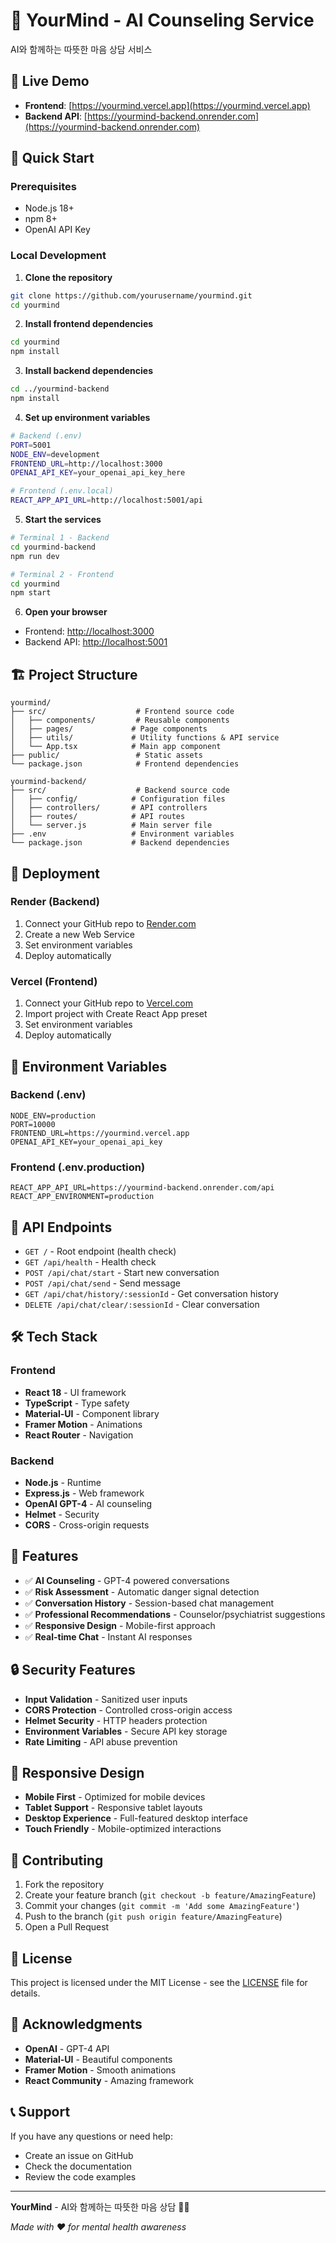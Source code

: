 # 🧠 YourMind - AI Counseling Service

AI와 함께하는 따뜻한 마음 상담 서비스

## 🌟 Live Demo

- **Frontend**: [https://yourmind.vercel.app](https://yourmind.vercel.app)
- **Backend API**: [https://yourmind-backend.onrender.com](https://yourmind-backend.onrender.com)

## 🚀 Quick Start

### Prerequisites
- Node.js 18+ 
- npm 8+
- OpenAI API Key

### Local Development

1. **Clone the repository**
```bash
git clone https://github.com/yourusername/yourmind.git
cd yourmind
```

2. **Install frontend dependencies**
```bash
cd yourmind
npm install
```

3. **Install backend dependencies**
```bash
cd ../yourmind-backend
npm install
```

4. **Set up environment variables**
```bash
# Backend (.env)
PORT=5001
NODE_ENV=development
FRONTEND_URL=http://localhost:3000
OPENAI_API_KEY=your_openai_api_key_here

# Frontend (.env.local)
REACT_APP_API_URL=http://localhost:5001/api
```

5. **Start the services**
```bash
# Terminal 1 - Backend
cd yourmind-backend
npm run dev

# Terminal 2 - Frontend  
cd yourmind
npm start
```

6. **Open your browser**
- Frontend: [http://localhost:3000](http://localhost:3000)
- Backend API: [http://localhost:5001](http://localhost:5001)

## 🏗️ Project Structure

```
yourmind/
├── src/                    # Frontend source code
│   ├── components/         # Reusable components
│   ├── pages/             # Page components
│   ├── utils/             # Utility functions & API service
│   └── App.tsx            # Main app component
├── public/                 # Static assets
└── package.json            # Frontend dependencies

yourmind-backend/
├── src/                    # Backend source code
│   ├── config/            # Configuration files
│   ├── controllers/       # API controllers
│   ├── routes/            # API routes
│   └── server.js          # Main server file
├── .env                   # Environment variables
└── package.json           # Backend dependencies
```

## 🚀 Deployment

### Render (Backend)
1. Connect your GitHub repo to [Render.com](https://render.com)
2. Create a new Web Service
3. Set environment variables
4. Deploy automatically

### Vercel (Frontend)
1. Connect your GitHub repo to [Vercel.com](https://vercel.com)
2. Import project with Create React App preset
3. Set environment variables
4. Deploy automatically

## 🔧 Environment Variables

### Backend (.env)
```env
NODE_ENV=production
PORT=10000
FRONTEND_URL=https://yourmind.vercel.app
OPENAI_API_KEY=your_openai_api_key
```

### Frontend (.env.production)
```env
REACT_APP_API_URL=https://yourmind-backend.onrender.com/api
REACT_APP_ENVIRONMENT=production
```

## 📡 API Endpoints

- `GET /` - Root endpoint (health check)
- `GET /api/health` - Health check
- `POST /api/chat/start` - Start new conversation
- `POST /api/chat/send` - Send message
- `GET /api/chat/history/:sessionId` - Get conversation history
- `DELETE /api/chat/clear/:sessionId` - Clear conversation

## 🛠️ Tech Stack

### Frontend
- **React 18** - UI framework
- **TypeScript** - Type safety
- **Material-UI** - Component library
- **Framer Motion** - Animations
- **React Router** - Navigation

### Backend
- **Node.js** - Runtime
- **Express.js** - Web framework
- **OpenAI GPT-4** - AI counseling
- **Helmet** - Security
- **CORS** - Cross-origin requests

## 🎯 Features

- ✅ **AI Counseling** - GPT-4 powered conversations
- ✅ **Risk Assessment** - Automatic danger signal detection
- ✅ **Conversation History** - Session-based chat management
- ✅ **Professional Recommendations** - Counselor/psychiatrist suggestions
- ✅ **Responsive Design** - Mobile-first approach
- ✅ **Real-time Chat** - Instant AI responses

## 🔒 Security Features

- **Input Validation** - Sanitized user inputs
- **CORS Protection** - Controlled cross-origin access
- **Helmet Security** - HTTP headers protection
- **Environment Variables** - Secure API key storage
- **Rate Limiting** - API abuse prevention

## 📱 Responsive Design

- **Mobile First** - Optimized for mobile devices
- **Tablet Support** - Responsive tablet layouts
- **Desktop Experience** - Full-featured desktop interface
- **Touch Friendly** - Mobile-optimized interactions

## 🤝 Contributing

1. Fork the repository
2. Create your feature branch (`git checkout -b feature/AmazingFeature`)
3. Commit your changes (`git commit -m 'Add some AmazingFeature'`)
4. Push to the branch (`git push origin feature/AmazingFeature`)
5. Open a Pull Request

## 📄 License

This project is licensed under the MIT License - see the [LICENSE](LICENSE) file for details.

## 🙏 Acknowledgments

- **OpenAI** - GPT-4 API
- **Material-UI** - Beautiful components
- **Framer Motion** - Smooth animations
- **React Community** - Amazing framework

## 📞 Support

If you have any questions or need help:
- Create an issue on GitHub
- Check the documentation
- Review the code examples

---

**YourMind** - AI와 함께하는 따뜻한 마음 상담 🧠💙

*Made with ❤️ for mental health awareness* 